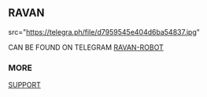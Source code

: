## RAVAN
src="https://telegra.ph/file/d7959545e404d6ba54837.jpg"

CAN BE FOUND ON TELEGRAM [RAVAN-ROBOT](T.ME/PATRICIA_ROBOT)

### MORE


[SUPPORT](https://t.me/TeamRavanOfficial)
